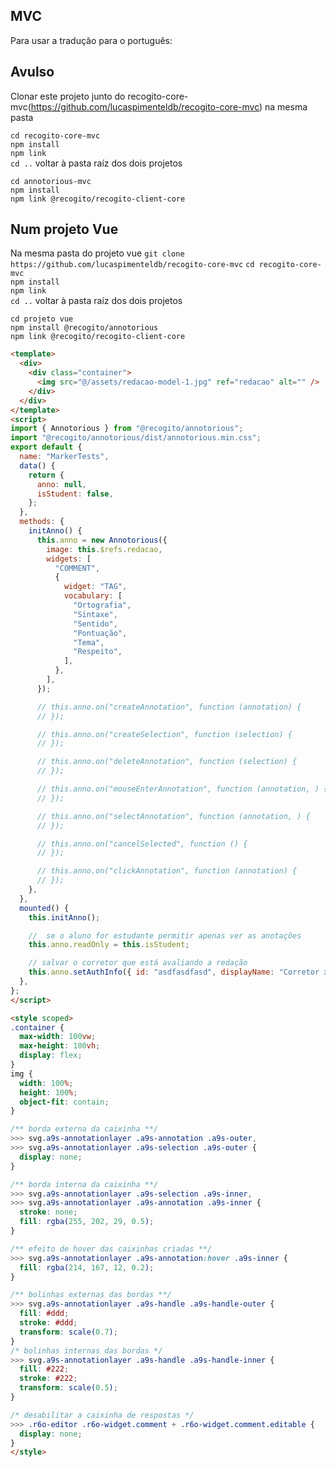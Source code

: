 ## MVC
Para usar a tradução para o português:

## Avulso
Clonar este projeto junto do recogito-core-mvc(https://github.com/lucaspimenteldb/recogito-core-mvc) na mesma pasta

`cd recogito-core-mvc` <br>
`npm install` <br>
`npm link` <br>
`cd ..` voltar à pasta raíz dos dois projetos 

`cd annotorious-mvc` <br>
`npm install` <br>
`npm link @recogito/recogito-client-core`

## Num projeto Vue
Na mesma pasta do projeto vue
`git clone https://github.com/lucaspimenteldb/recogito-core-mvc`
`cd recogito-core-mvc` <br>
`npm install` <br>
`npm link` <br>
`cd ..` voltar à pasta raíz dos dois projetos 

`cd projeto vue` <br>
`npm install @recogito/annotorious` <br>
`npm link @recogito/recogito-client-core`

```html
<template>
  <div>
    <div class="container">
      <img src="@/assets/redacao-model-1.jpg" ref="redacao" alt="" />
    </div>
  </div>
</template>
<script>
import { Annotorious } from "@recogito/annotorious";
import "@recogito/annotorious/dist/annotorious.min.css";
export default {
  name: "MarkerTests",
  data() {
    return {
      anno: null,
      isStudent: false,
    };
  },
  methods: {
    initAnno() {
      this.anno = new Annotorious({
        image: this.$refs.redacao,
        widgets: [
          "COMMENT",
          {
            widget: "TAG",
            vocabulary: [
              "Ortografia",
              "Sintaxe",
              "Sentido",
              "Pontuação",
              "Tema",
              "Respeito",
            ],
          },
        ],
      });

      // this.anno.on("createAnnotation", function (annotation) {
      // });

      // this.anno.on("createSelection", function (selection) {
      // });

      // this.anno.on("deleteAnnotation", function (selection) {
      // });

      // this.anno.on("mouseEnterAnnotation", function (annotation, ) {
      // });

      // this.anno.on("selectAnnotation", function (annotation, ) {
      // });

      // this.anno.on("cancelSelected", function () {
      // });

      // this.anno.on("clickAnnotation", function (annotation) {
      // });
    },
  },
  mounted() {
    this.initAnno();

    //  se o aluno for estudante permitir apenas ver as anotações
    this.anno.readOnly = this.isStudent;

    // salvar o corretor que está avaliando a redação
    this.anno.setAuthInfo({ id: "asdfasdfasd", displayName: "Corretor x" });
  },
};
</script>

<style scoped>
.container {
  max-width: 100vw;
  max-height: 100vh;
  display: flex;
}
img {
  width: 100%;
  height: 100%;
  object-fit: contain;
}

/** borda externa da caixinha **/
>>> svg.a9s-annotationlayer .a9s-annotation .a9s-outer,
>>> svg.a9s-annotationlayer .a9s-selection .a9s-outer {
  display: none;
}

/** borda interna da caixinha **/
>>> svg.a9s-annotationlayer .a9s-selection .a9s-inner,
>>> svg.a9s-annotationlayer .a9s-annotation .a9s-inner {
  stroke: none;
  fill: rgba(255, 202, 29, 0.5);
}

/** efeito de hover das caixinhas criadas **/
>>> svg.a9s-annotationlayer .a9s-annotation:hover .a9s-inner {
  fill: rgba(214, 167, 12, 0.2);
}

/** bolinhas externas das bordas **/
>>> svg.a9s-annotationlayer .a9s-handle .a9s-handle-outer {
  fill: #ddd;
  stroke: #ddd;
  transform: scale(0.7);
}
/* bolinhas internas das bordas */
>>> svg.a9s-annotationlayer .a9s-handle .a9s-handle-inner {
  fill: #222;
  stroke: #222;
  transform: scale(0.5);
}

/* desabilitar a caixinha de respostas */
>>> .r6o-editor .r6o-widget.comment + .r6o-widget.comment.editable {
  display: none;
}
</style>
```
